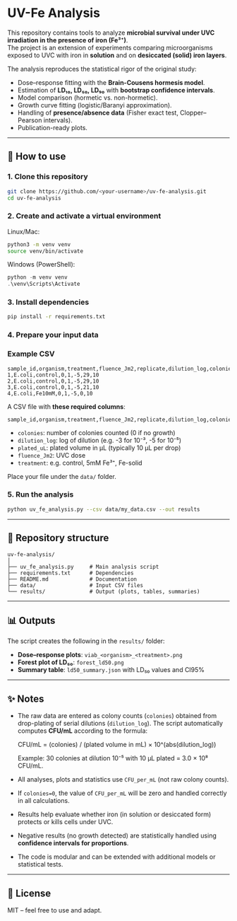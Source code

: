 # UV-Fe Analysis

This repository contains tools to analyze **microbial survival under UVC irradiation in the presence of iron (Fe³⁺)**.  
The project is an extension of experiments comparing microorganisms exposed to UVC with iron in **solution** and on **desiccated (solid) iron layers**.

The analysis reproduces the statistical rigor of the original study:
- Dose–response fitting with the **Brain-Cousens hormesis model**.
- Estimation of **LD₁₀, LD₅₀, LD₉₀** with **bootstrap confidence intervals**.
- Model comparison (hormetic vs. non-hormetic).
- Growth curve fitting (logistic/Baranyi approximation).
- Handling of **presence/absence data** (Fisher exact test, Clopper–Pearson intervals).
- Publication-ready plots.

---

## 🚀 How to use

### 1. Clone this repository
```bash
git clone https://github.com/<your-username>/uv-fe-analysis.git
cd uv-fe-analysis
````

### 2. Create and activate a virtual environment

Linux/Mac:

```bash
python3 -m venv venv
source venv/bin/activate
```

Windows (PowerShell):

```powershell
python -m venv venv
.\venv\Scripts\Activate
```

### 3. Install dependencies

```bash
pip install -r requirements.txt
```

### 4. Prepare your input data
### Example CSV

```csv
sample_id,organism,treatment,fluence_Jm2,replicate,dilution_log,colonies,plated_uL
1,E.coli,control,0,1,-5,29,10
2,E.coli,control,0,1,-5,29,10
3,E.coli,control,0,1,-5,21,10
4,E.coli,Fe10mM,0,1,-5,0,10
```


A CSV file with **these required columns**:

```
sample_id,organism,treatment,fluence_Jm2,replicate,dilution_log,colonies,plated_uL
```

* `colonies`: number of colonies counted (0 if no growth)
* `dilution_log`: log of dilution (e.g. -3 for 10⁻³, -5 for 10⁻⁵)
* `plated_uL`: plated volume in µL (typically 10 µL per drop)
* `fluence_Jm2`: UVC dose
* `treatment`: e.g. control, 5mM Fe³⁺, Fe-solid

Place your file under the `data/` folder.

### 5. Run the analysis

```bash
python uv_fe_analysis.py --csv data/my_data.csv --out results
```

---

## 📂 Repository structure

```
uv-fe-analysis/
│
├── uv_fe_analysis.py     # Main analysis script
├── requirements.txt      # Dependencies
├── README.md             # Documentation
├── data/                 # Input CSV files
└── results/              # Output (plots, tables, summaries)
```

---

## 📊 Outputs

The script creates the following in the `results/` folder:

* **Dose–response plots**: `viab_<organism>_<treatment>.png`
* **Forest plot of LD₅₀**: `forest_ld50.png`
* **Summary table**: `ld50_summary.json` with LD₅₀ values and CI95%

---

## ✨ Notes



* The raw data are entered as colony counts (`colonies`) obtained from drop-plating of serial dilutions (`dilution_log`). The script automatically computes **CFU/mL** according to the formula:

	CFU/mL = (colonies) / (plated volume in mL) × 10^(abs(dilution_log))

	Example: 30 colonies at dilution 10⁻⁵ with 10 µL plated = 3.0 × 10⁸ CFU/mL.

* All analyses, plots and statistics use `CFU_per_mL` (not raw colony counts).
* If `colonies=0`, the value of `CFU_per_mL` will be zero and handled correctly in all calculations.
* Results help evaluate whether iron (in solution or desiccated form) protects or kills cells under UVC.
* Negative results (no growth detected) are statistically handled using **confidence intervals for proportions**.
* The code is modular and can be extended with additional models or statistical tests.

---

## 📜 License

MIT – feel free to use and adapt.

```